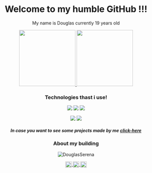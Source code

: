 <h1 align="center">Welcome to my humble GitHub !!!</h1>
<p align="center">My name is Douglas currently 19 years old</p>

<div align="center">
    <a href="https://github.com/DouglasSerena">
        <img height="180em" src="https://github-readme-stats.vercel.app/api?username=DouglasSerena&show_icons=true&theme=omni" />
    </a>
    <a href="https://github.com/DouglasSerena">
        <img height="180em" src="https://github-readme-stats.vercel.app/api/top-langs/?username=DouglasSerena&layout=compact&theme=omni" />
    </a>
</div>

<h3 align="center">Technologies thast i use!</h3>
<p align="center">
    <img src="https://img.shields.io/badge/language-JavaScript-yellow"/>
    <img src="https://img.shields.io/badge/language-TypeScript-blue"/>
    <img src="https://img.shields.io/badge/Framework-Node-brightgreen"/>
</p>
<p align="center">
    <img src="https://img.shields.io/badge/language-HTML-red"/>
    <img src="https://img.shields.io/badge/language-css-blue"/>
</p>

<h5 align="center">In case you want to see some projects made by me <a href="https://douglasserena.github.io/DouglasSerena/" target="blank">click-here</a></h5>

<h3 align="center">About my building</h3>

<p align="center">
    <img src="https://komarev.com/ghpvc/?username=DouglasSerena" alt="DouglasSerena"/>
</p>

<p align="center">
    <a href="https://www.linkedin.com/in/douglas-serena-44ab721a0/" target="blank">
        <img align="center" src="https://cdn.jsdelivr.net/npm/simple-icons@3.0.1/icons/linkedin.svg" alt="DouglasSerena" height="20" width="20" />
    </a>
    <a href="https://www.facebook.com/douglas.serena.9" target="blank">
        <img align="center" src="https://cdn.jsdelivr.net/npm/simple-icons@3.0.1/icons/facebook.svg" alt="DouglasSerena" height="20" width="20" />
    </a>
    <a href="https://www.instagram.com/douglas_serena/?hl=pt-br" target="blank">
        <img align="center" src="https://cdn.jsdelivr.net/npm/simple-icons@3.0.1/icons/instagram.svg" alt="DouglasSerena" height="20" width="20" />
    </a>
</p>
